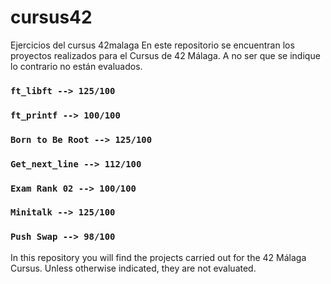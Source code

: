 # cursus42
Ejercicios del cursus 42malaga
En este repositorio se encuentran los proyectos realizados para el Cursus de 42 Málaga. A no ser que se indique lo contrario no están evaluados.

### `ft_libft --> 125/100`
### `ft_printf --> 100/100`
### `Born to Be Root --> 125/100`
### `Get_next_line --> 112/100`
### `Exam Rank 02 --> 100/100`
### `Minitalk --> 125/100`
### `Push Swap --> 98/100`

In this repository you will find the projects carried out for the 42 Málaga Cursus. Unless otherwise indicated, they are not evaluated.
